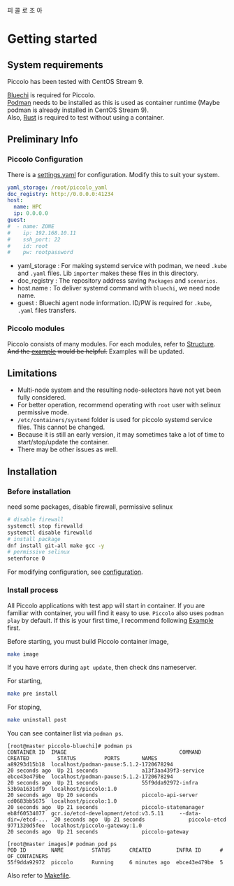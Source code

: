 <!--
SPDX-FileCopyrightText: Copyright 2024 LG Electronics Inc.

SPDX-License-Identifier: Apache-2.0
-->

피 콜 로 조 아

# Getting started

## System requirements

Piccolo has been tested with CentOS Stream 9.

[Bluechi](https://github.com/eclipse-bluechi/bluechi/tree/main) is required for Piccolo.  
[Podman](https://podman.io/) needs to be installed as this is used as container runtime (Maybe podman is already installed in CentOS Stream 9).  
Also, [Rust](https://www.rust-lang.org) is required to test without using a container.

## Preliminary Info

### Piccolo Configuration

There is a [settings.yaml](/src/settings.yaml) for configuration. Modify this to suit your system.

```yaml
yaml_storage: /root/piccolo_yaml
doc_registry: http://0.0.0.0:41234
host:
  name: HPC
  ip: 0.0.0.0
guest:
#  - name: ZONE
#    ip: 192.168.10.11
#    ssh_port: 22
#    id: root
#    pw: rootpassword
```

- yaml_storage : For making systemd service with podman, we need `.kube` and `.yaml` files. Lib `importer` makes these files in this directory.
- doc_registry : The repository address saving `Packages` and `scenarios`.
- host.name : To deliver systemd command with `bluechi`, we need node name.
- guest : Bluechi agent node information. ID/PW is required for `.kube`, `.yaml` files transfers.

### Piccolo modules

Piccolo consists of many modules.
For each modules, refer to [Structure](/doc/docs/developments.md#structure).  
~~And the [example](/examples/version-display/README.md) would be helpful.~~
Examples will be updated.

## Limitations

- Multi-node system and the resulting node-selectors have not yet been fully considered.
- For better operation, recommend operating with `root` user with selinux permissive mode.
- `/etc/containers/systemd` folder is used for piccolo systemd service files. This cannot be changed.
- Because it is still an early version, it may sometimes take a lot of time to start/stop/update the container.
- There may be other issues as well.

## Installation

### Before installation

need some packages, disable firewall, permissive selinux

```bash
# disable firewall
systemctl stop firewalld
systemctl disable firewalld
# install package
dnf install git-all make gcc -y
# permissive selinux
setenforce 0
```

For modifying configuration, see [configuration](#piccolo-configuration).

### Install process

All Piccolo applications with test app will start in container.
If you are familiar with container, you will find it easy to use.
`Piccolo` also uses `podman play` by default.
If this is your first time, I recommend following [Example](/examples/version-display/README.md) first.

Before starting, you must build Piccolo container image,

```sh
make image
```

If you have errors during `apt update`, then check dns nameserver.

For starting,

```sh
make pre install
```

For stoping,

```sh
make uninstall post
```

You can see container list via `podman ps`.

```Text
[root@master piccolo-bluechi]# podman ps
CONTAINER ID  IMAGE                                    COMMAND               CREATED         STATUS         PORTS       NAMES
a89293d15b18  localhost/podman-pause:5.1.2-1720678294                        20 seconds ago  Up 21 seconds              a13f3aa439f3-service
ebce43e479be  localhost/podman-pause:5.1.2-1720678294                        20 seconds ago  Up 21 seconds              55f9dda92972-infra
53b9a1631df9  localhost/piccolo:1.0                                          20 seconds ago  Up 20 seconds              piccolo-api-server
cd0683bb5675  localhost/piccolo:1.0                                          20 seconds ago  Up 21 seconds              piccolo-statemanager
eb8f60534077  gcr.io/etcd-development/etcd:v3.5.11     --data-dir=/etcd-...  20 seconds ago  Up 21 seconds              piccolo-etcd
9771320d5fee  localhost/piccolo-gateway:1.0                                  20 seconds ago  Up 21 seconds              piccolo-gateway

[root@master images]# podman pod ps
POD ID        NAME         STATUS      CREATED        INFRA ID      # OF CONTAINERS
55f9dda92972  piccolo      Running     6 minutes ago  ebce43e479be  5
```

Also refer to [Makefile](/Makefile).
